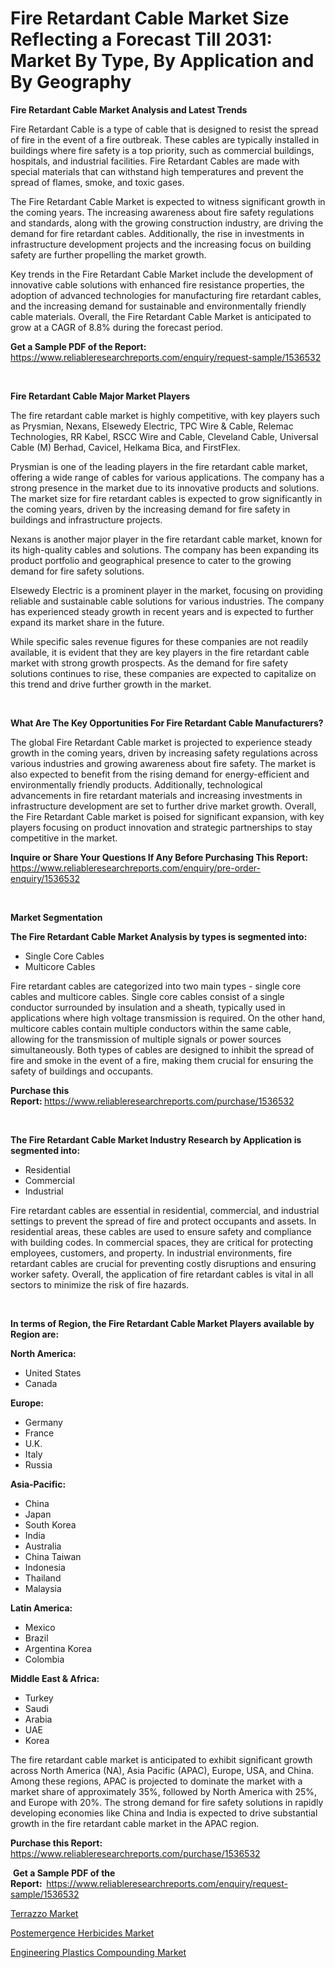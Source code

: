 <p><h1>Fire Retardant Cable Market Size Reflecting a Forecast Till 2031: Market By Type, By Application and By Geography</h1></p><p><strong>Fire Retardant Cable Market Analysis and Latest Trends</strong></p>
<p><p>Fire Retardant Cable is a type of cable that is designed to resist the spread of fire in the event of a fire outbreak. These cables are typically installed in buildings where fire safety is a top priority, such as commercial buildings, hospitals, and industrial facilities. Fire Retardant Cables are made with special materials that can withstand high temperatures and prevent the spread of flames, smoke, and toxic gases.</p><p>The Fire Retardant Cable Market is expected to witness significant growth in the coming years. The increasing awareness about fire safety regulations and standards, along with the growing construction industry, are driving the demand for fire retardant cables. Additionally, the rise in investments in infrastructure development projects and the increasing focus on building safety are further propelling the market growth.</p><p>Key trends in the Fire Retardant Cable Market include the development of innovative cable solutions with enhanced fire resistance properties, the adoption of advanced technologies for manufacturing fire retardant cables, and the increasing demand for sustainable and environmentally friendly cable materials. Overall, the Fire Retardant Cable Market is anticipated to grow at a CAGR of 8.8% during the forecast period.</p></p>
<p><strong>Get a Sample PDF of the Report:&nbsp;</strong> <a href="https://www.reliableresearchreports.com/enquiry/request-sample/1536532">https://www.reliableresearchreports.com/enquiry/request-sample/1536532</a></p>
<p>&nbsp;</p>
<p><strong>Fire Retardant Cable Major Market Players</strong></p>
<p><p>The fire retardant cable market is highly competitive, with key players such as Prysmian, Nexans, Elsewedy Electric, TPC Wire & Cable, Relemac Technologies, RR Kabel, RSCC Wire and Cable, Cleveland Cable, Universal Cable (M) Berhad, Cavicel, Helkama Bica, and FirstFlex.</p><p>Prysmian is one of the leading players in the fire retardant cable market, offering a wide range of cables for various applications. The company has a strong presence in the market due to its innovative products and solutions. The market size for fire retardant cables is expected to grow significantly in the coming years, driven by the increasing demand for fire safety in buildings and infrastructure projects.</p><p>Nexans is another major player in the fire retardant cable market, known for its high-quality cables and solutions. The company has been expanding its product portfolio and geographical presence to cater to the growing demand for fire safety solutions.</p><p>Elsewedy Electric is a prominent player in the market, focusing on providing reliable and sustainable cable solutions for various industries. The company has experienced steady growth in recent years and is expected to further expand its market share in the future.</p><p>While specific sales revenue figures for these companies are not readily available, it is evident that they are key players in the fire retardant cable market with strong growth prospects. As the demand for fire safety solutions continues to rise, these companies are expected to capitalize on this trend and drive further growth in the market.</p></p>
<p>&nbsp;</p>
<p><strong>What Are The Key Opportunities For Fire Retardant Cable Manufacturers?</strong></p>
<p><p>The global Fire Retardant Cable market is projected to experience steady growth in the coming years, driven by increasing safety regulations across various industries and growing awareness about fire safety. The market is also expected to benefit from the rising demand for energy-efficient and environmentally friendly products. Additionally, technological advancements in fire retardant materials and increasing investments in infrastructure development are set to further drive market growth. Overall, the Fire Retardant Cable market is poised for significant expansion, with key players focusing on product innovation and strategic partnerships to stay competitive in the market.</p></p>
<p><strong>Inquire or Share Your Questions If Any Before Purchasing This Report:</strong> <a href="https://www.reliableresearchreports.com/enquiry/pre-order-enquiry/1536532">https://www.reliableresearchreports.com/enquiry/pre-order-enquiry/1536532</a></p>
<p>&nbsp;</p>
<p><strong>Market Segmentation</strong></p>
<p><strong>The Fire Retardant Cable Market Analysis by types is segmented into:</strong></p>
<p><ul><li>Single Core Cables</li><li>Multicore Cables</li></ul></p>
<p><p>Fire retardant cables are categorized into two main types - single core cables and multicore cables. Single core cables consist of a single conductor surrounded by insulation and a sheath, typically used in applications where high voltage transmission is required. On the other hand, multicore cables contain multiple conductors within the same cable, allowing for the transmission of multiple signals or power sources simultaneously. Both types of cables are designed to inhibit the spread of fire and smoke in the event of a fire, making them crucial for ensuring the safety of buildings and occupants.</p></p>
<p><strong>Purchase this Report:&nbsp;</strong><a href="https://www.reliableresearchreports.com/purchase/1536532">https://www.reliableresearchreports.com/purchase/1536532</a></p>
<p>&nbsp;</p>
<p><strong>The Fire Retardant Cable Market Industry Research by Application is segmented into:</strong></p>
<p><ul><li>Residential</li><li>Commercial</li><li>Industrial</li></ul></p>
<p><p>Fire retardant cables are essential in residential, commercial, and industrial settings to prevent the spread of fire and protect occupants and assets. In residential areas, these cables are used to ensure safety and compliance with building codes. In commercial spaces, they are critical for protecting employees, customers, and property. In industrial environments, fire retardant cables are crucial for preventing costly disruptions and ensuring worker safety. Overall, the application of fire retardant cables is vital in all sectors to minimize the risk of fire hazards.</p></p>
<p>&nbsp;</p>
<p><strong>In terms of Region, the Fire Retardant Cable Market Players available by Region are:</strong></p>
<p>
    <p> <strong> North America: </strong>
        <ul>
            <li>United States</li>
            <li>Canada</li>
        </ul>
        </p> 
    <p> <strong> Europe: </strong>
        <ul>
            <li>Germany</li>
            <li>France</li>
            <li>U.K.</li>
            <li>Italy</li>
            <li>Russia</li>
        </ul>
        </p> 
    <p> <strong> Asia-Pacific: </strong>
        <ul>
            <li>China</li>
            <li>Japan</li>
            <li>South Korea</li>
            <li>India</li>
            <li>Australia</li>
            <li>China Taiwan</li>
            <li>Indonesia</li>
            <li>Thailand</li>
            <li>Malaysia</li>
        </ul>
        </p> 
    <p> <strong> Latin America: </strong>
        <ul>
            <li>Mexico</li>
            <li>Brazil</li>
            <li>Argentina Korea</li>
            <li>Colombia</li>
        </ul>
        </p> 
    <p> <strong> Middle East & Africa: </strong>
        <ul>
            <li>Turkey</li>
            <li>Saudi</li>
            <li>Arabia</li>
            <li>UAE</li>
            <li>Korea</li>
        </ul>
    </p>
    </p>
<p><p>The fire retardant cable market is anticipated to exhibit significant growth across North America (NA), Asia Pacific (APAC), Europe, USA, and China. Among these regions, APAC is projected to dominate the market with a market share of approximately 35%, followed by North America with 25%, and Europe with 20%. The strong demand for fire safety solutions in rapidly developing economies like China and India is expected to drive substantial growth in the fire retardant cable market in the APAC region.</p></p>
<p><strong>Purchase this Report: </strong><a href="https://www.reliableresearchreports.com/purchase/1536532">https://www.reliableresearchreports.com/purchase/1536532</a></p>
<p>&nbsp;<strong>Get a Sample PDF of the Report:&nbsp;&nbsp;</strong><a href="https://www.reliableresearchreports.com/enquiry/request-sample/1536532">https://www.reliableresearchreports.com/enquiry/request-sample/1536532</a></p>
<p><strong></strong></p>
<p><p><a href="https://github.com/johnbach50/Market-Research-Report-List-2/blob/main/terrazzo-market.md">Terrazzo Market</a></p><p><a href="https://github.com/pjcfca/Market-Research-Report-List-1/blob/main/postemergence-herbicides-market.md">Postemergence Herbicides Market</a></p><p><a href="https://github.com/wusalecollins540tpqoz/Market-Research-Report-List-1/blob/main/engineering-plastics-compounding-market.md">Engineering Plastics Compounding Market</a></p></p>